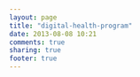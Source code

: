```yaml
---
layout: page
title: "digital-health-program"
date: 2013-08-08 10:21
comments: true
sharing: true
footer: true
---
```

